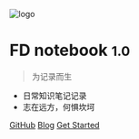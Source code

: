<!-- 管封面的 -->

<!-- _coverpage.md -->

![logo](_media/icon.svg)  <!--logo-->

# FD notebook <small>1.0</small>

> 为记录而生

- 日常知识笔记记录
- 志在远方，何惧坎坷


[GitHub](https://github.com/Floo)
[Blog](https://www.yangyuezz.top/)
[Get Started](#docsify)
